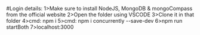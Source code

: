 #Login details:
1>Make sure to install NodeJS, MongoDB & mongoCompass from the official website
2>Open the folder using VSCODE
3>Clone it in that folder
4>cmd: npm i
5>cmd: npm i concurrently --save-dev
6>npm run startBoth
7>localhost:3000
